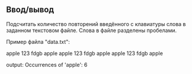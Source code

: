 ## Ввод/вывод ##

Подсчитать количество повторений введённого c клавиатуры слова в заданном текстовом файле. Слова в файле разделены пробелами.

Пример файла "data.txt":

apple 123 fdgb apple
apple 123 fdgb apple
apple 123 fdgb apple


output: Occurrences of 'apple': 6